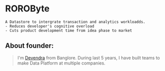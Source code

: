 # ROROByte
``` 
A Datastore to intergrate transaction and analytics workloadds.
- Reduces developer's cognitive overload
- Cuts product development time from idea phase to market
```

## About founder:
> I'm [Devendra](http://linkedin.com/in/devendraparhate/) from Banglore. During last 5 years, I have built teams to make Data Platform at multiple companies.
